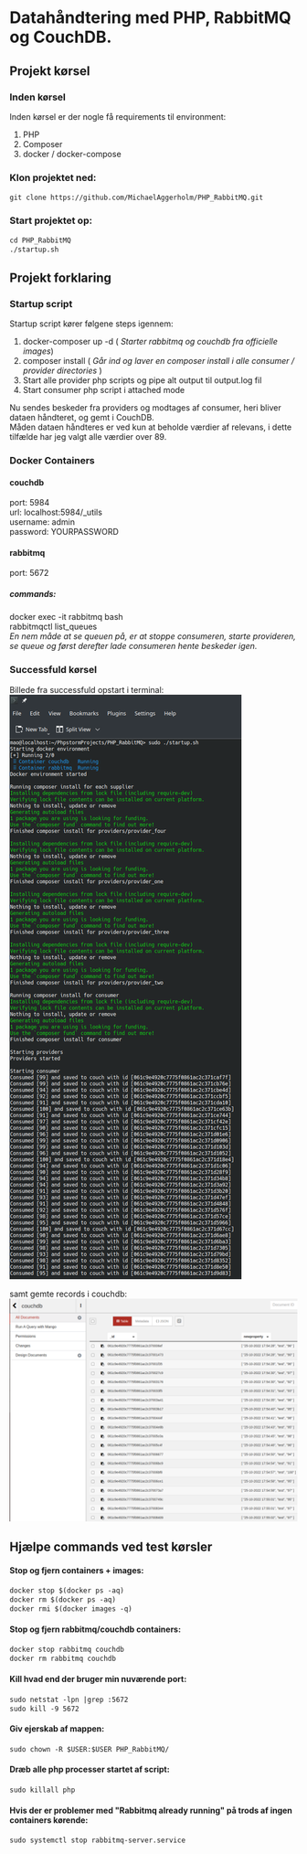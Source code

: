 # Datahåndtering med PHP, RabbitMQ og CouchDB.

## Projekt kørsel

### Inden kørsel
Inden kørsel er der nogle få requirements til environment:
1. PHP
2. Composer
3. docker / docker-compose

### Klon projektet ned:
```
git clone https://github.com/MichaelAggerholm/PHP_RabbitMQ.git
```

### Start projektet op:
```
cd PHP_RabbitMQ
./startup.sh
```

## Projekt forklaring

### Startup script
Startup script kører følgene steps igennem:
1. docker-composer up -d ( _Starter rabbitmq og couchdb fra officielle images_) 
2. composer install ( _Går ind og laver en composer install i alle consumer / provider directories_ )
3. Start alle provider php scripts og pipe alt output til output.log fil
4. Start consumer php script i attached mode

Nu sendes beskeder fra providers og modtages af consumer, heri bliver dataen håndteret, og gemt i CouchDB.<br />
Måden dataen håndteres er ved kun at beholde værdier af relevans, i dette tilfælde har jeg valgt alle værdier over 89.<br />

### Docker Containers

#### couchdb
port: 5984<br />
url: localhost:5984/_utils<br />
username: admin<br />
password: YOURPASSWORD

#### rabbitmq
port: 5672
##### commands:
docker exec -it rabbitmq bash<br />
rabbitmqctl list_queues<br />
_En nem måde at se queuen på, er at stoppe consumeren, starte provideren, se queue og først derefter lade consumeren hente beskeder igen._

### Successfuld kørsel
Billede fra successfuld opstart i terminal:
![](assets/screen1.png)

samt gemte records i couchdb:
![](assets/screen2.png)

## Hjælpe commands ved test kørsler

#### Stop og fjern containers + images:
```
docker stop $(docker ps -aq)
docker rm $(docker ps -aq)
docker rmi $(docker images -q)
```

#### Stop og fjern rabbitmq/couchdb containers:
```
docker stop rabbitmq couchdb
docker rm rabbitmq couchdb
```

#### Kill hvad end der bruger min nuværende port:
```
sudo netstat -lpn |grep :5672
sudo kill -9 5672
```

#### Giv ejerskab af mappen:
```
sudo chown -R $USER:$USER PHP_RabbitMQ/
```

#### Dræb alle php processer startet af script:
```
sudo killall php
```

#### Hvis der er problemer med "Rabbitmq already running" på trods af ingen containers kørende:
```
sudo systemctl stop rabbitmq-server.service
```
